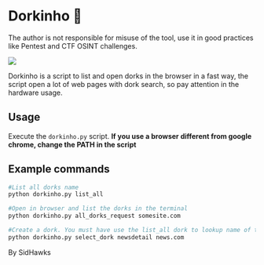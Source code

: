 # Dorkinho 🔵
The author is not responsible for misuse of the tool, use it in good practices like Pentest and CTF OSINT challenges.

![](https://gcdn.pbrd.co/images/IzftDpnwVkq5.png)

Dorkinho is a script to list and open dorks in the browser in a fast way, the script open a lot of web pages with dork search, so pay attention in the hardware usage.

## Usage

Execute the `dorkinho.py` script. **If you use a browser different from google chrome, change the PATH in the script**

## Example commands
```bash
#List all dorks name
python dorkinho.py list_all

#Open in browser and list the dorks in the terminal
python dorkinho.py all_dorks_request somesite.com

#Create a dork. You must have use the list_all dork to lookup name of the dork.
python dorkinho.py select_dork newsdetail news.com
```

By SidHawks